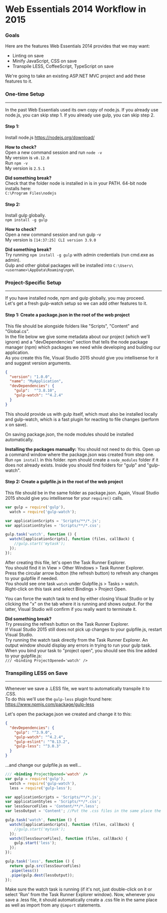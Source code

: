 # Web Essentials 2014 Workflow in 2015

### Goals
Here are the features Web Essentials 2014 provides that we may want:

* Linting on save
* Minify JavaScript, CSS on save
* Transpile LESS, CoffeeScript, TypeScript on save

We're going to take an existing ASP.NET MVC project and add these features to it. 

### One-time Setup
------------------
In the past Web Essentials used its own copy of node.js.
If you already use node.js, you can skip step 1. If you already use gulp, you can skip step 2.

#### Step 1:
Install node.js
https://nodejs.org/download/

**How to check?**<br />
Open a new command session and run ```node -v```<br />
My version is ```v0.12.0```<br />
Run ```npm -v```<br />
My version is ```2.5.1```<br />

**Did something break?**<br />
Check that the folder node is installed in is in your PATH. 64-bit node installs here:<br />
```C:\Program Files\nodejs```
	
#### Step 2:
Install gulp globally.<br />
```npm install -g gulp```

**How to check?**<br />
Open a new command session and run gulp -v<br />
My version is ```[14:37:25] CLI version 3.9.0```

**Did something break?**<br />
Try running ```npm install -g gulp``` with admin credentials (run cmd.exe as admin).<br />
Gulp and other global packages will be installed into ```C:\Users\<username>\AppData\Roaming\npm\```

### Project-Specific Setup
--------------------------
If you have installed node, npm and gulp globally, you may proceed.<br />
Let's get a fresh gulp-watch setup so we can add other features to it.

#### Step 1: Create a package.json in the root of the web project
This file should be alongside folders like "Scripts", "Content" and "Global.cs".<br />
In the file below we give some metadata about our project (which we'll ignore) and a "devDependencies" section that tells the node package manager (npm) which packages we need while developing and building our application.<br />
As you create this file, Visual Studio 2015 should give you intellisense for it and suggest version arguments.
```json
{
  "version": "1.0.0",
  "name": "MyApplication",
  "devDependencies": { 
    "gulp":  "^3.8.10",
    "gulp-watch": "^4.2.4"
  }
}
```
This should provide us with gulp itself, which must also be installed locally and gulp-watch, which is a fast plugin for reacting to file changes (perform x on save).

On saving package.json, the node modules should be installed automatically.

**Installing the packages manually:**
You should not need to do this. Open up a command window where the package.json was created from step one.
Run ```npm install``` in this folder. npm should create a ```node_modules``` folder if it does not already exists. Inside you should find folders for "gulp" and "gulp-watch". 

#### Step 2: Create a gulpfile.js in the root of the web project
This file should be in the same folder as package.json. Again, Visual Studio 2015 should give you intellisense for your ```require()``` calls.
```javascript
var gulp = require('gulp'),
  watch = require('gulp-watch');

var applicationScripts = 'Scripts/**/*.js';
var applicationStyles = 'Scripts/**/*.css';

gulp.task('watch', function () {
  watch([applicationScripts], function (files, callBack) {
    //gulp.start('mytask');
  });
});
```

After creating this file, let's open the Task Runner Explorer.<br />
You should find it in View > Other Windows > Task Runner Explorer.<br />
Press the circular arrow button (the refresh button) to refresh any changes to your gulpfile if needed.<br />
You should see one task ```watch``` under Gulpfile.js > Tasks > watch.<br />
Right-click on this task and select Bindings > Project Open.

You can force the watch task to end by either closing Visual Studio or by clicking the "x" on the tab where it is running and shows output. For the latter, Visual Studio will confirm if you really want to terminate it.

**Did something break?**<br />
Try pressing the refresh button on the Task Runner Explorer.<br />
If Visual Studio 2015 still does not pick up changes to your gulpfile.js, restart Visual Studio.<br />
Try running the watch task directly from the Task Runner Explorer. An output window should display any errors in trying to run your gulp task.<br />
When you bind your task to "project open", you should see this line added to your gulpfile.js:<br />
```/// <binding ProjectOpened='watch' />```

### Transpiling LESS on Save
----------------------------
Whenever we save a .LESS file, we want to automatically transpile it to .CSS.<br />
To do this we'll use the ```gulp-less``` plugin found here: https://www.npmjs.com/package/gulp-less

Let's open the package.json we created and change it to this:
```json
{
  "devDependencies": {
    "gulp": "^3.9.0",
    "gulp-watch": "^4.2.4",
    "gulp-eslint": "^0.13.2",
    "gulp-less": "^3.0.3"
  }
}
```

...and change our gulpfile.js as well...
```javascript
/// <binding ProjectOpened='watch' />
var gulp = require('gulp'),
  watch = require('gulp-watch'),
  less = require('gulp-less');

var applicationScripts = 'Scripts/**/*.js';
var applicationStyles = 'Scripts/**/*.css';
var lessSourceFiles = 'Content/**/*.less';
var lessOutput = 'Content'; //Put the .css files in the same place the .less is found

gulp.task('watch', function () {
  watch([applicationScripts], function (files, callBack) {
    //gulp.start('mytask');
  });
  watch([lessSourceFiles], function (files, callBack) {
    gulp.start('less');
  });
});

gulp.task('less', function () {
  return gulp.src(lessSourceFiles)
  .pipe(less())
  .pipe(gulp.dest(lessOutput));
});
```

Make sure the watch task is running (if it's not, just double-click on it or select 'Run' from the Task Runner Explorer window). Now, whenever you save a .less file, it should automatically create a .css file in the same place as well as import from any ```@import``` statements.
